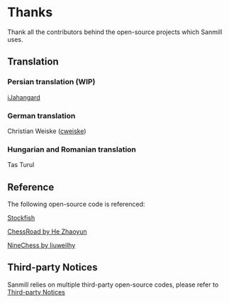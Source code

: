 # Thanks

Thank all the contributors behind the open-source projects which Sanmill uses.

## Translation

### Persian translation (WIP)

[iJahangard](https://github.com/iJahangard)

### German translation

Christian Weiske ([cweiske](https://github.com/cweiske))

### Hungarian and Romanian translation

Tas Turul

## Reference

The following open-source code is referenced:

[Stockfish](https://github.com/official-stockfish/Stockfish)

[ChessRoad by He Zhaoyun](https://github.com/hezhaoyun/chessroad)

[NineChess by liuweilhy](https://github.com/liuweilhy/NineChess)

## Third-party Notices

Sanmill relies on multiple third-party open-source codes, please refer to [Third-party Notices](https://github.com/calcitem/Sanmill/wiki/third-party_notices)